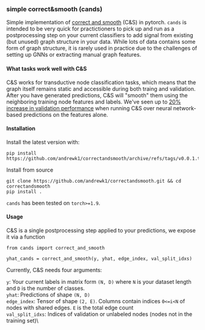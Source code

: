 ### simple correct&smooth (cands)

Simple implementation of [correct and smooth](https://arxiv.org/abs/2010.13993) (C&S) in pytorch.
`cands` is intended to be very quick for practictioners to pick up and run as a postprocessing step on your current classifiers to add signal from existing (but unused) graph structure in your data.
While lots of data contains some form of graph structure, it is rarely used in practice due to the challenges of setting up
GNNs or extracting manual graph features. 

#### What tasks work well with C&S
C&S works for transductive node classification tasks, which means that the graph itself remains static and accessible during
both traing and validation. After you have generated predictions, C&S will "smooth" them using the neighboring
training node features and labels. We've seen up to [20% increase in validation performance](https://colab.research.google.com/drive/1RgRm-xKnKObYsHGbXB9TRYUKriAj3yV5?usp=sharing) when running C&S over neural network-based predictions on the features alone.

#### Installation
Install the latest version with:
```
pip install https://github.com/andrewk1/correctandsmooth/archive/refs/tags/v0.0.1.tar.gz
```

Install from source
```
git clone https://github.com/andrewk1/correctandsmooth.git && cd correctandsmooth
pip install .
```

`cands` has been tested on `torch>=1.9`.

#### Usage
C&S is a single postprocessing step applied to your predictions, we expose it via a function
```
from cands import correct_and_smooth

yhat_cands = correct_and_smooth(y, yhat, edge_index, val_split_idxs)
```
Currently, C&S needs four arguments:

`y`: Your current labels in matrix form `(N, D)` where `N` is your dataset length and `D` is the number of classes.\
`yhat`: Predictions of shape `(N, D)`\
`edge_index`: Tensor of shape `(2, E)`. Columns contain indices `0<=i<N` of nodes with shared edges. `E` is the total edge count\
`val_split_idxs`: Indices of validation or unlabeled nodes (nodes not in the training set)\

